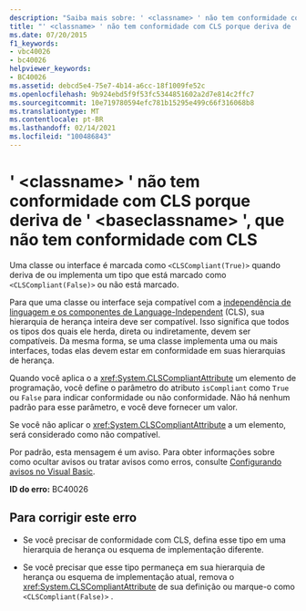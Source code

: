 ```yaml
---
description: "Saiba mais sobre: ' <classname> ' não tem conformidade com CLS porque deriva de ' <baseclassname> ', que não tem conformidade com CLS"
title: "' <classname> ' não tem conformidade com CLS porque deriva de ' <baseclassname> ', que não tem conformidade com CLS"
ms.date: 07/20/2015
f1_keywords:
- vbc40026
- bc40026
helpviewer_keywords:
- BC40026
ms.assetid: debcd5e4-75e7-4b14-a6cc-18f1009fe52c
ms.openlocfilehash: 9b924ebd5f9f53fc5344851602a2d7e814c2ffc7
ms.sourcegitcommit: 10e719780594efc781b15295e499c66f316068b8
ms.translationtype: MT
ms.contentlocale: pt-BR
ms.lasthandoff: 02/14/2021
ms.locfileid: "100486843"
---
```

# <a name="classname-is-not-cls-compliant-because-it-derives-from-baseclassname-which-is-not-cls-compliant"></a>' \<classname> ' não tem conformidade com CLS porque deriva de ' \<baseclassname> ', que não tem conformidade com CLS

Uma classe ou interface é marcada como `<CLSCompliant(True)>` quando deriva de ou implementa um tipo que está marcado como `<CLSCompliant(False)>` ou não está marcado.  
  
 Para que uma classe ou interface seja compatível com a [independência de linguagem e os componentes de Language-Independent](../../standard/language-independence-and-language-independent-components.md) (CLS), sua hierarquia de herança inteira deve ser compatível. Isso significa que todos os tipos dos quais ele herda, direta ou indiretamente, devem ser compatíveis. Da mesma forma, se uma classe implementa uma ou mais interfaces, todas elas devem estar em conformidade em suas hierarquias de herança.  
  
 Quando você aplica o a <xref:System.CLSCompliantAttribute> um elemento de programação, você define o parâmetro do atributo `isCompliant` como `True` ou `False` para indicar conformidade ou não conformidade. Não há nenhum padrão para esse parâmetro, e você deve fornecer um valor.  
  
 Se você não aplicar o <xref:System.CLSCompliantAttribute> a um elemento, será considerado como não compatível.  
  
 Por padrão, esta mensagem é um aviso. Para obter informações sobre como ocultar avisos ou tratar avisos como erros, consulte [Configurando avisos no Visual Basic](/visualstudio/ide/configuring-warnings-in-visual-basic).  
  
 **ID do erro:** BC40026  
  
## <a name="to-correct-this-error"></a>Para corrigir este erro  
  
- Se você precisar de conformidade com CLS, defina esse tipo em uma hierarquia de herança ou esquema de implementação diferente.  
  
- Se você precisar que esse tipo permaneça em sua hierarquia de herança ou esquema de implementação atual, remova o <xref:System.CLSCompliantAttribute> de sua definição ou marque-o como `<CLSCompliant(False)>` .
